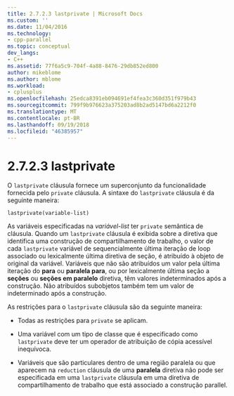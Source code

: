 ```yaml
---
title: 2.7.2.3 lastprivate | Microsoft Docs
ms.custom: ''
ms.date: 11/04/2016
ms.technology:
- cpp-parallel
ms.topic: conceptual
dev_langs:
- C++
ms.assetid: 77f6a5c9-704f-4a88-8476-29db852ed800
author: mikeblome
ms.author: mblome
ms.workload:
- cplusplus
ms.openlocfilehash: 25edca8391eb094691ef4fea3c360d351f979b43
ms.sourcegitcommit: 799f9b976623a375203ad8b2ad5147bd6a2212f0
ms.translationtype: MT
ms.contentlocale: pt-BR
ms.lasthandoff: 09/19/2018
ms.locfileid: "46385957"
---
```

# <a name="2723-lastprivate"></a>2.7.2.3 lastprivate

O `lastprivate` cláusula fornece um superconjunto da funcionalidade fornecida pelo `private` cláusula. A sintaxe do `lastprivate` cláusula é da seguinte maneira:

```
lastprivate(variable-list)
```

As variáveis especificadas na *variável-list* ter `private` semântica de cláusula. Quando um `lastprivate` cláusula é exibida sobre a diretiva que identifica uma construção de compartilhamento de trabalho, o valor de cada `lastprivate` variável de sequencialmente última iteração de loop associado ou lexicalmente última diretiva de seção, é atribuído à objeto de original da variável. Variáveis que não são atribuídos um valor pela última iteração do **para** ou **paralela para**, ou por lexicalmente última seção a **seções** ou  **seções em paralelo** diretiva, têm valores indeterminados após a construção. Não atribuídos subobjetos também tem um valor de indeterminado após a construção.

As restrições para o `lastprivate` cláusula são da seguinte maneira:

- Todas as restrições para `private` se aplicam.

- Uma variável com um tipo de classe que é especificado como `lastprivate` deve ter um operador de atribuição de cópia acessível inequívoca.

- Variáveis que são particulares dentro de uma região paralela ou que aparecem na `reduction` cláusula de uma **paralela** diretiva não pode ser especificada em uma `lastprivate` cláusula em uma diretiva de compartilhamento de trabalho que está associado a construção parallel.